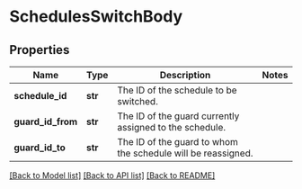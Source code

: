 # SchedulesSwitchBody

## Properties
Name | Type | Description | Notes
------------ | ------------- | ------------- | -------------
**schedule_id** | **str** | The ID of the schedule to be switched. | 
**guard_id_from** | **str** | The ID of the guard currently assigned to the schedule. | 
**guard_id_to** | **str** | The ID of the guard to whom the schedule will be reassigned. | 

[[Back to Model list]](../README.md#documentation-for-models) [[Back to API list]](../README.md#documentation-for-api-endpoints) [[Back to README]](../README.md)

